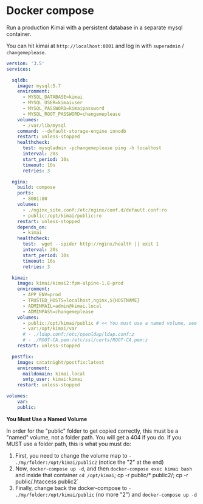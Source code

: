 # Docker compose

Run a production Kimai with a persistent database in a separate mysql container.

You can hit kimai at `http://localhost:8001` and log in with `superadmin` / `changemeplease`.

```yaml
version: '3.5'
services:

  sqldb:
    image: mysql:5.7
    environment:
      - MYSQL_DATABASE=kimai
      - MYSQL_USER=kimaiuser
      - MYSQL_PASSWORD=kimaipassword
      - MYSQL_ROOT_PASSWORD=changemeplease
    volumes:
      - /var/lib/mysql
    command: --default-storage-engine innodb
    restart: unless-stopped
    healthcheck:
      test: mysqladmin -pchangemeplease ping -h localhost
      interval: 20s
      start_period: 10s
      timeout: 10s
      retries: 3

  nginx:
    build: compose
    ports:
      - 8001:80
    volumes:
      - ./nginx_site.conf:/etc/nginx/conf.d/default.conf:ro
      - public:/opt/kimai/public:ro
    restart: unless-stopped
    depends_on:
      - kimai
    healthcheck:
      test:  wget --spider http://nginx/health || exit 1
      interval: 20s
      start_period: 10s
      timeout: 10s
      retries: 3

  kimai:
    image: kimai/kimai2:fpm-alpine-1.8-prod
    environment:
      - APP_ENV=prod
      - TRUSTED_HOSTS=localhost,nginx,${HOSTNAME}
      - ADMINMAIL=admin@kimai.local
      - ADMINPASS=changemeplease
    volumes:
      - public:/opt/kimai/public # << You must use a named volume, see note below
      - var:/opt/kimai/var
      # - ./ldap.conf:/etc/openldap/ldap.conf:z
      # - ./ROOT-CA.pem:/etc/ssl/certs/ROOT-CA.pem:z
    restart: unless-stopped

  postfix:
    image: catatnight/postfix:latest
    environment:
      maildomain: kimai.local
      smtp_user: kimai:kimai
    restart: unless-stopped

volumes:
    var:
    public:
```

**You Must Use a Named Volume**

In order for the "public" folder to get copied correctly, this must be a "named" volume, not a folder path. You will get a 404 if you do. If you MUST use a folder path, this is what you must do:

1. First, you need to change the volume map to `- ./my/folder:/opt/kimai/public2` (notice the "2" at the end)
2. Now, `docker-compose up -d`, and then `docker-compose exec kimai bash` and inside that container `cd /opt/kimai`; cp -r public/* public2/; cp -r public/.htaccess public2`
3. Finally, change back the docker-compose to `- ./my/folder:/opt/kimai/public` (no more "2") and `docker-compose up -d`

